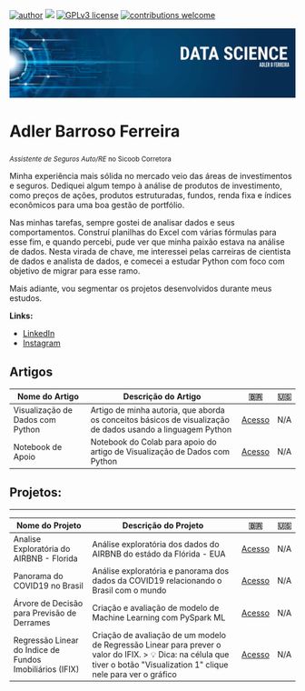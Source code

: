 [![author](https://img.shields.io/badge/author-adlerbf-red.svg)](https://www.linkedin.com/in/adler-barroso-ferreira-790323144) [![](https://img.shields.io/badge/python-3.7+-blue.svg)](https://www.python.org/downloads/release/python-365/) [![GPLv3 license](https://img.shields.io/badge/License-GPLv3-blue.svg)](http://perso.crans.org/besson/LICENSE.html) [![contributions welcome](https://img.shields.io/badge/contributions-welcome-brightgreen.svg?style=flat)](https://github.com/carlosfab/data_science/issues)

<p align="center">
  <img src="https://github.com/adlerabf/Data_Science_Course_Projects/blob/main/BANNER_ADLER.png" >
</p>

# Adler Barroso Ferreira
<sub>*Assistente de Seguros Auto/RE* no Sicoob Corretora </sub>

Minha experiência mais sólida no mercado veio das áreas de investimentos e seguros. Dediquei algum tempo à análise de produtos de investimento, como preços de ações, produtos estruturadas, fundos, renda fixa e índices econômicos para uma boa gestão de portfólio.

Nas minhas tarefas, sempre gostei de analisar dados e seus comportamentos. Construí planilhas do Excel com várias fórmulas para esse fim, e quando percebi, pude ver que minha paixão estava na análise de dados. Nesta virada de chave, me interessei pelas carreiras de cientista de dados e analista de dados, e comecei a estudar Python com foco com objetivo de migrar para esse ramo. 

Mais adiante, vou segmentar os projetos desenvolvidos durante meus estudos.


**Links:**
* [LinkedIn](https://www.linkedin.com/in/a-b-f)
* [Instagram](https://www.instagram.com/adler.abf/)

## Artigos

| Nome do Artigo | Descrição do Artigo | 🇧🇷 | 🇺🇸 |
|-----------------|----------------------|-----|-----|
| Visualização de Dados com Python       | Artigo de minha autoria, que aborda os conceitos básicos de visualização de dados usando a linguagem Python | [Acesso](https://www.linkedin.com/pulse/data-science-visualiza%25C3%25A7%25C3%25A3o-de-dados-com-python-adler-barroso-ferreira) | N/A |
| Notebook de Apoio       | Notebook do Colab para apoio do artigo de Visualização de Dados com Python | [Acesso](https://colab.research.google.com/drive/1g7oLrLbM9_kqkUq9Z4N-69Xc63rKs4Rb?usp=sharing) | N/A |


## Projetos:
---
| Nome do Projeto | Descrição do Projeto | 🇧🇷 | 🇺🇸 |
|-----------------|----------------------|-----|-----|
| Analise Exploratória do AIRBNB - Florida      | Análise exploratória dos dados do AIRBNB do estádo da Flórida - EUA | [Acesso](https://github.com/adlerabf/Data_Science_Course_Projects/blob/main/Analisando_os_Dados_do_Airbnb_Florida.ipynb) | N/A |
| Panorama do COVID19 no Brasil      | Análise exploratória e panorama dos dados da COVID19 relacionando o Brasil com o mundo | [Acesso](https://colab.research.google.com/drive/1iRzyj2BaAI7wrLIItF3fQcQyioTiI4F8?usp=sharing) | N/A|
| Árvore de Decisão para Previsão de Derrames       | Criação e avaliação de modelo de Machine Learning com PySpark ML  | [Acesso](https://github.com/adlerabf/Data_Science_Projects/blob/main/PySparkDesafioXP2.ipynb) | N/A |
| Regressão Linear do Indice de Fundos Imobiliários (IFIX)      | Criação de avaliação de um modelo de Regressão Linear para prever o valor do IFIX. > 💡 Dica: na célula que tiver o botão "Visualization 1" clique nele para ver o gráfico | [Acesso](https://encurtador.com.br/uyY06) | N/A |
